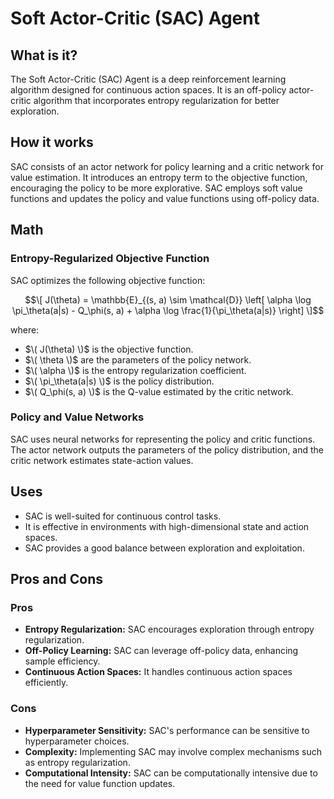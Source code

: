 # Soft Actor-Critic (SAC) Agent

## What is it?

The Soft Actor-Critic (SAC) Agent is a deep reinforcement learning algorithm designed for continuous action spaces. It is an off-policy actor-critic algorithm that incorporates entropy regularization for better exploration.

## How it works

SAC consists of an actor network for policy learning and a critic network for value estimation. It introduces an entropy term to the objective function, encouraging the policy to be more explorative. SAC employs soft value functions and updates the policy and value functions using off-policy data.

## Math

### Entropy-Regularized Objective Function

SAC optimizes the following objective function:
```math
\[ J(\theta) = \mathbb{E}_{(s, a) \sim \mathcal{D}} \left[ \alpha \log \pi_\theta(a|s) - Q_\phi(s, a) + \alpha \log \frac{1}{\pi_\theta(a|s)} \right] \]
```

where:
- $\( J(\theta) \)$ is the objective function.
- $\( \theta \)$ are the parameters of the policy network.
- $\( \alpha \)$ is the entropy regularization coefficient.
- $\( \pi_\theta(a|s) \)$ is the policy distribution.
- $\( Q_\phi(s, a) \)$ is the Q-value estimated by the critic network.

### Policy and Value Networks

SAC uses neural networks for representing the policy and critic functions. The actor network outputs the parameters of the policy distribution, and the critic network estimates state-action values.

## Uses

- SAC is well-suited for continuous control tasks.
- It is effective in environments with high-dimensional state and action spaces.
- SAC provides a good balance between exploration and exploitation.

## Pros and Cons

### Pros

- **Entropy Regularization:** SAC encourages exploration through entropy regularization.
- **Off-Policy Learning:** SAC can leverage off-policy data, enhancing sample efficiency.
- **Continuous Action Spaces:** It handles continuous action spaces efficiently.

### Cons

- **Hyperparameter Sensitivity:** SAC's performance can be sensitive to hyperparameter choices.
- **Complexity:** Implementing SAC may involve complex mechanisms such as entropy regularization.
- **Computational Intensity:** SAC can be computationally intensive due to the need for value function updates.

